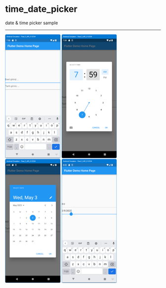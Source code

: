 # time_date_picker

date & time picker sample
<HR>
<img src="https://github.com/VedatBiner/flutter-codes/blob/master/widgets_templates/w013_time_date_picker/screen_shots/img-01.png" height="400em"/>
<img src="https://github.com/VedatBiner/flutter-codes/blob/master/widgets_templates/w013_time_date_picker/screen_shots/img-02.png" height="400em"/>
<img src="https://github.com/VedatBiner/flutter-codes/blob/master/widgets_templates/w013_time_date_picker/screen_shots/img-03.png" height="400em"/>
<img src="https://github.com/VedatBiner/flutter-codes/blob/master/widgets_templates/w013_time_date_picker/screen_shots/img-04.png" height="400em"/>